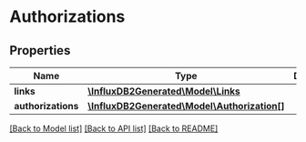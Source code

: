 # Authorizations

## Properties
Name | Type | Description | Notes
------------ | ------------- | ------------- | -------------
**links** | [**\InfluxDB2Generated\Model\Links**](Links.md) |  | [optional] 
**authorizations** | [**\InfluxDB2Generated\Model\Authorization[]**](Authorization.md) |  | [optional] 

[[Back to Model list]](../README.md#documentation-for-models) [[Back to API list]](../README.md#documentation-for-api-endpoints) [[Back to README]](../README.md)


